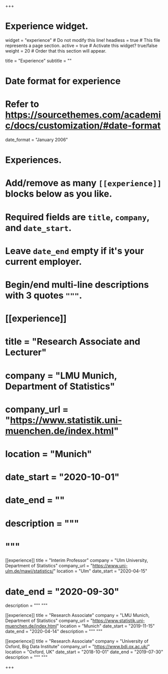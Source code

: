 +++
# Experience widget.
widget = "experience"  # Do not modify this line!
headless = true  # This file represents a page section.
active = true # Activate this widget? true/false
weight = 20  # Order that this section will appear.

title = "Experience"
subtitle = ""

# Date format for experience
#   Refer to https://sourcethemes.com/academic/docs/customization/#date-format
date_format = "January 2006"

# Experiences.
#   Add/remove as many `[[experience]]` blocks below as you like.
#   Required fields are `title`, `company`, and `date_start`.
#   Leave `date_end` empty if it's your current employer.
#   Begin/end multi-line descriptions with 3 quotes `"""`.
# [[experience]]
#   title = "Research Associate and Lecturer"
#   company = "LMU Munich, Department of Statistics"
#   company_url = "https://www.statistik.uni-muenchen.de/index.html"
#   location = "Munich"
#   date_start = "2020-10-01"
#   date_end = ""
#   description = """
#   """

[[experience]]
  title = "Interim Professor"
  company = "Ulm University, Department of Statistics"
  company_url = "https://www.uni-ulm.de/mawi/statistics/"
  location = "Ulm"
  date_start = "2020-04-15"
  # date_end = "2020-09-30"
  description = """ """

[[experience]]
  title = "Research Associate"
  company = "LMU Munich, Department of Statistics"
  company_url = "https://www.statistik.uni-muenchen.de/index.html"
  location = "Munich"
  date_start = "2019-11-15"
  date_end = "2020-04-14"
  description = """
  """

[[experience]]
  title = "Research Associate"
  company = "University of Oxford, Big Data Institute"
  company_url = "https://www.bdi.ox.ac.uk/"
  location = "Oxford, UK"
  date_start = "2018-10-01"
  date_end = "2019-07-30"
  description = """ """


+++
